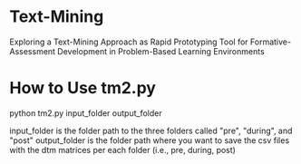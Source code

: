 # Text-Mining
Exploring a Text-Mining Approach as Rapid Prototyping Tool for Formative-Assessment Development in Problem-Based Learning Environments

# How to Use tm2.py
python tm2.py input_folder output_folder

input_folder is the folder path to the three folders called "pre", "during", and "post"
output_folder is the folder path where you want to save the csv files with the dtm matrices per each folder (i.e., pre, during, post)
